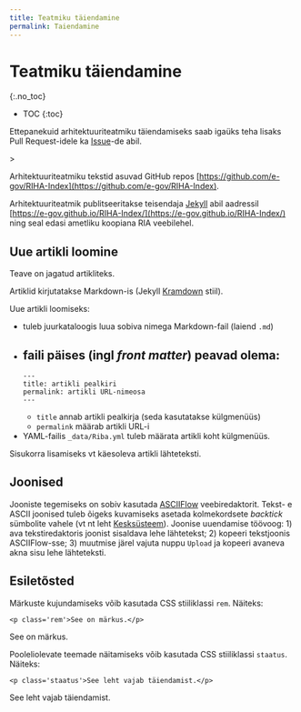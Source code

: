 ```yaml
---
title: Teatmiku täiendamine
permalink: Taiendamine
---
```


# Teatmiku täiendamine
{:.no_toc}

* TOC
{:toc}

<p class='staatus'>Ettepanekuid arhitektuuriteatmiku täiendamiseks saab igaüks teha lisaks Pull Request-idele ka <a href='https://github.com/e-gov/RIHA-Index/issues'>Issue</a>-de abil.</p>>

Arhitektuuriteatmiku tekstid asuvad GitHub repos [https://github.com/e-gov/RIHA-Index](https://github.com/e-gov/RIHA-Index).

Arhitektuuriteatmik publitseeritakse teisendaja [Jekyll](https://jekyllrb.com/) abil aadressil [https://e-gov.github.io/RIHA-Index/](https://e-gov.github.io/RIHA-Index/) ning seal edasi ametliku koopiana RIA veebilehel.

## Uue artikli loomine

Teave on jagatud artikliteks.

Artiklid kirjutatakse Markdown-is (Jekyll [Kramdown](https://kramdown.gettalong.org/syntax.html) stiil).

Uue artikli loomiseks:
  - tuleb juurkataloogis luua sobiva nimega Markdown-fail (laiend `.md`)
  - faili päises (ingl _front matter_) peavad olema:
    -     
    ```
    ---
    title: artikli pealkiri
    permalink: artikli URL-nimeosa
    ---
    ```
    - `title` annab artikli pealkirja (seda kasutatakse külgmenüüs)
    - `permalink` määrab artikli URL-i
  - YAML-failis `_data/Riba.yml` tuleb määrata artikli koht külgmenüüs.

Sisukorra lisamiseks vt käesoleva artikli lähteteksti.

## Joonised

Jooniste tegemiseks on sobiv kasutada [ASCIIFlow](http://asciiflow.com/) veebiredaktorit. Tekst- e ASCII joonised tuleb õigeks kuvamiseks asetada kolmekordsete _backtick_ sümbolite vahele (vt nt leht [Kesksüsteem](Kesk)). Joonise uuendamise töövoog: 1) ava tekstiredaktoris joonist sisaldava lehe lähtetekst; 2) kopeeri tekstjoonis ASCIIFlow-sse; 3) muutmise järel vajuta nuppu `Upload` ja kopeeri avaneva akna sisu lehe lähteteksti.

## Esiletõsted

Märkuste kujundamiseks võib kasutada CSS stiiliklassi  `rem`. Näiteks:

```
<p class='rem'>See on märkus.</p>
```

<p class='rem'>See on märkus.</p>

Pooleliolevate teemade näitamiseks võib kasutada CSS stiiliklassi `staatus`. Näiteks:

```
<p class='staatus'>See leht vajab täiendamist.</p>
```

<p class='staatus'>See leht vajab täiendamist.</p>

